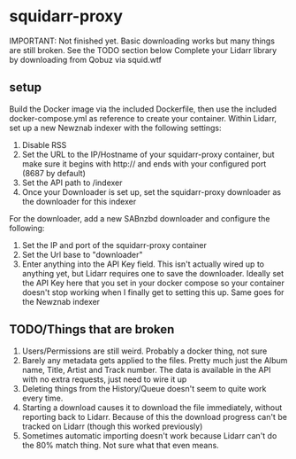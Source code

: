 # squidarr-proxy

IMPORTANT: Not finished yet. Basic downloading works but many things are still broken. See the TODO section below
Complete your Lidarr library by downloading from Qobuz via squid.wtf

## setup

Build the Docker image via the included Dockerfile, then use the included docker-compose.yml as reference to create your container.
Within Lidarr, set up a new Newznab indexer with the following settings:
1. Disable RSS
2. Set the URL to the IP/Hostname of your squidarr-proxy container, but make sure it begins with http:// and ends with your configured port (8687 by default)
3. Set the API path to /indexer
4. Once your Downloader is set up, set the squidarr-proxy downloader as the downloader for this indexer

For the downloader, add a new SABnzbd downloader and configure the following:
1. Set the IP and port of the squidarr-proxy container
2. Set the Url base to "downloader"
3. Enter anything into the API Key field. This isn't actually wired up to anything yet, but Lidarr requires one to save the downloader. Ideally set the API Key here that you set in your docker compose so your container doesn't stop working when I finally get to setting this up. Same goes for the Newznab indexer

## TODO/Things that are broken
1. Users/Permissions are still weird. Probably a docker thing, not sure
2. Barely any metadata gets applied to the files. Pretty much just the Album name, Title, Artist and Track number. The data is available in the API with no extra requests, just need to wire it up
3. Deleting things from the History/Queue doesn't seem to quite work every time.
4. Starting a download causes it to download the file immediately, without reporting back to Lidarr. Because of this the download progress can't be tracked on Lidarr (though this worked previously)
5. Sometimes automatic importing doesn't work because Lidarr can't do the 80% match thing. Not sure what that even means.
